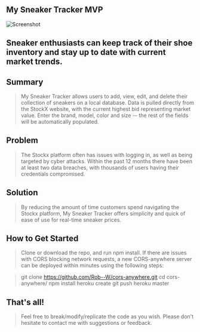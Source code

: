 
## My Sneaker Tracker MVP ##

![Screenshot](https://lh3.google.com/u/0/d/10-iGt4KgLyv7SzThnivOp-9qMTi9g2ru=w1279-h945-iv1)

## Sneaker enthusiasts can keep track of their shoe inventory and stay up to date with current market trends. ##

## Summary ##
  > My Sneaker Tracker allows users to add, view, edit, and delete their collection of sneakers on a local database.  Data is pulled directly from the StockX website, with the current highest bid representing market value.  Enter the brand, model, color and size -- the rest of the fields will be automatically populated.

## Problem ##
  > The Stockx platform often has issues with logging in, as well as being targeted by cyber attacks.  Within the past 12 months there have been at least two data breaches, with thousands of users having their credentials compromised.

## Solution ##
  > By reducing the amount of time customers spend navigating the Stockx platform, My Sneaker Tracker offers simplicity and quick of ease of use for real-time sneaker prices.

## How to Get Started ##
  > Clone or download the repo, and run npm install.  If there are issues with CORS blocking network requests, a new CORS-anywhere server can be deployed within minutes using the following steps:

>   git clone https://github.com/Rob--W/cors-anywhere.git
>   cd cors-anywhere/
>   npm install
>   heroku create
>   git push heroku master

## That's all! ##
  > Feel free to break/modify/replicate the code as you wish.  Please don't hesitate to contact me with suggestions or feedback.
